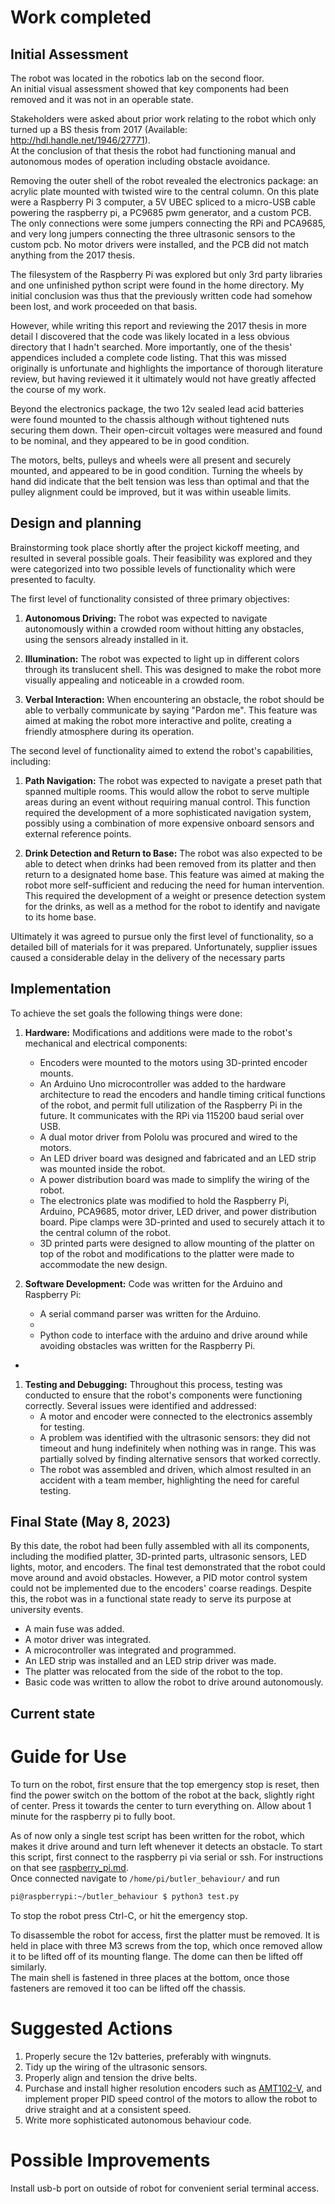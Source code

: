 
# Work completed
## Initial Assessment
The robot was located in the robotics lab on the second floor.  
An initial visual assessment showed that key components had been removed and it
was not in an operable state.

Stakeholders were asked about prior work relating to the robot which only turned
up a BS thesis from 2017 (Available: <http://hdl.handle.net/1946/27771>).  
At the conclusion of that thesis the robot had functioning manual and autonomous
modes of operation including obstacle avoidance.

Removing the outer shell of the robot revealed the electronics package: an
acrylic plate mounted with twisted wire to the central column. On this plate
were a Raspberry Pi 3 computer, a 5V UBEC spliced to a micro-USB cable powering
the raspberry pi, a PC9685 pwm generator, and a custom PCB.  
The only connections were some jumpers connecting the RPi and PCA9685, and very
long jumpers connecting the three ultrasonic sensors to the custom pcb. No motor
drivers were installed, and the PCB did not match anything from the 2017 thesis.

The filesystem of the Raspberry Pi was explored but only 3rd party libraries and
one unfinished python script were found in the home directory. My initial
conclusion was thus that the previously written code had somehow been lost, and
work proceeded on that basis.

However, while writing this report and reviewing the 2017 thesis in more detail
I discovered that the code was likely located in a less obvious directory that I
hadn't searched. More importantly, one of the thesis' appendices included a
complete code listing. That this was missed originally is unfortunate and
highlights the importance of thorough literature review, but having reviewed it
it ultimately would not have greatly affected the course of my work.

Beyond the electronics package, the two 12v sealed lead acid batteries were
found mounted to the chassis although without tightened nuts securing them down.
Their open-circuit voltages were measured and found to be nominal, and they
appeared to be in good condition.

The motors, belts, pulleys and wheels were all present and securely mounted, and
appeared to be in good condition. Turning the wheels by hand did indicate that
the belt tension was less than optimal and that the pulley alignment could be
improved, but it was within useable limits.

## Design and planning

Brainstorming took place shortly after the project kickoff meeting, and resulted
in several possible goals. Their feasibility was explored and they were
categorized into two possible levels of functionality which were presented to
faculty.

The first level of functionality consisted of three primary objectives:

1. **Autonomous Driving:** The robot was expected to navigate autonomously
   within a crowded room without hitting any obstacles, using the sensors
   already installed in it.

2. **Illumination:** The robot was expected to light up in different colors
   through its translucent shell. This was designed to make the robot more
   visually appealing and noticeable in a crowded room.

3. **Verbal Interaction:** When encountering an obstacle, the robot should be
   able to verbally communicate by saying "Pardon me". This feature was aimed at
   making the robot more interactive and polite, creating a friendly atmosphere
   during its operation.

The second level of functionality aimed to extend the robot's capabilities, including:

1. **Path Navigation:** The robot was expected to navigate a preset path that
   spanned multiple rooms. This would allow the robot to serve multiple areas
   during an event without requiring manual control. This function required the
   development of a more sophisticated navigation system, possibly using a
   combination of more expensive onboard sensors and external reference points.

2. **Drink Detection and Return to Base:** The robot was also expected to be
   able to detect when drinks had been removed from its platter and then return
   to a designated home base. This feature was aimed at making the robot more
   self-sufficient and reducing the need for human intervention. This required
   the development of a weight or presence detection system for the drinks, as
   well as a method for the robot to identify and navigate to its home base.

Ultimately it was agreed to pursue only the first level of functionality, so a
detailed bill of materials for it was prepared. Unfortunately, supplier issues
caused a considerable delay in the delivery of the necessary parts

## Implementation 

To achieve the set goals the following things were done:

1. **Hardware:** Modifications and additions were made to the robot's mechanical and electrical components:
    - Encoders were mounted to the motors using 3D-printed encoder mounts.
    - An Arduino Uno microcontroller was added to the hardware architecture to
      read the encoders and handle timing critical functions of the robot, and
      permit full utilization of the Raspberry Pi in the future. It communicates
      with the RPi via 115200 baud serial over USB.
    - A dual motor driver from Pololu was procured and wired to the motors.
    - An LED driver board was designed and fabricated and an LED strip was
      mounted inside the robot.
    - A power distribution board was made to simplify the wiring of the robot.
    - The electronics plate was modified to hold the Raspberry Pi, Arduino,
      PCA9685, motor driver, LED driver, and power distribution board. Pipe
      clamps were 3D-printed and used to securely attach it to the central
      column of the robot.
    - 3D printed parts were designed to allow mounting of the platter on top of
      the robot and modifications to the platter were made to accommodate the
      new design.

2. **Software Development:** Code was written for the Arduino and Raspberry Pi:
    - A serial command parser was written for the Arduino.
    - 
    - Python code to interface with the arduino and drive around while avoiding
      obstacles was written for the Raspberry Pi.
- 

1. **Testing and Debugging:** Throughout this process, testing was conducted to ensure that the robot's components were functioning correctly. Several issues were identified and addressed:
    - A motor and encoder were connected to the electronics assembly for testing.
    - A problem was identified with the ultrasonic sensors: they did not timeout and hung indefinitely when nothing was in range. This was partially solved by finding alternative sensors that worked correctly.
    - The robot was assembled and driven, which almost resulted in an accident with a team member, highlighting the need for careful testing.

## Final State (May 8, 2023)

By this date, the robot had been fully assembled with all its components, including the modified platter, 3D-printed parts, ultrasonic sensors, LED lights, motor, and encoders. The final test demonstrated that the robot could move around and avoid obstacles. However, a PID motor control system could not be implemented due to the encoders' coarse readings. Despite this, the robot was in a functional state ready to serve its purpose at university events.


- A main fuse was added.
- A motor driver was integrated.
- A microcontroller was integrated and programmed.
- An LED strip was installed and an LED strip driver was made.
- The platter was relocated from the side of the robot to the top.
- Basic code was written to allow the robot to drive around autonomously.

## Current state

# Guide for Use
To turn on the robot, first ensure that the top emergency stop is reset, then
find the power switch on the bottom of the robot at the back, slightly right of
center. Press it towards the center to turn everything on. Allow about 1 minute
for the raspberry pi to fully boot.

As of now only a single test script has been written for the robot,
which makes it drive around and turn left whenever it detects an obstacle. To
start this script, first connect to the raspberry pi via serial or ssh. For
instructions on that see [raspberry_pi.md](./raspberry_pi.md).  
Once connected navigate to `/home/pi/butler_behaviour/` and run
```bash
pi@raspberrypi:~/butler_behaviour $ python3 test.py
```
To stop the robot press Ctrl-C, or hit the emergency stop.

To disassemble the robot for access, first the platter must be removed. It is
held in place with three M3 screws from the top, which once removed allow it to
be lifted off of its mounting flange. The dome can then be lifted off similarly.  
The main shell is fastened in three places at the bottom, once
those fasteners are removed it too can be lifted off the chassis.

# Suggested Actions
1. Properly secure the 12v batteries, preferably with wingnuts.
2. Tidy up the wiring of the ultrasonic sensors.
3. Properly align and tension the drive belts.
4. Purchase and install higher resolution encoders such as [AMT102-V][encoders],
   and implement proper PID speed control of the motors to allow the robot to
   drive straight and at a consistent speed.  
5. Write more sophisticated autonomous behaviour code.

[encoders]: <https://www.digikey.com/en/products/detail/cui-devices/AMT102-V/827015>

# Possible Improvements
Install usb-b port on outside of robot for convenient serial terminal access.